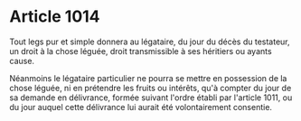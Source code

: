 # Article 1014

Tout legs pur et simple donnera au légataire, du jour du décès du testateur, un droit à la chose léguée, droit transmissible à ses héritiers ou ayants cause.

Néanmoins le légataire particulier ne pourra se mettre en possession de la chose léguée, ni en prétendre les fruits ou intérêts, qu'à compter du jour de sa demande en délivrance, formée suivant l'ordre établi par l'article 1011, ou du jour auquel cette délivrance lui aurait été volontairement consentie.
